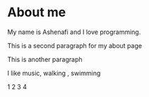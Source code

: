 # About me

My name is Ashenafi and I love programming.

This is a second paragraph for my about page

This is another paragraph

I like music, walking , swimming 

1
2
3
4
